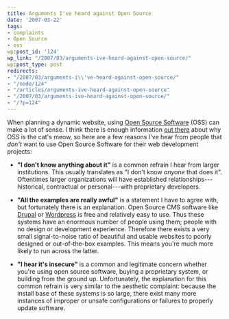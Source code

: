 ```yaml
---
title: Arguments I've heard against Open Source
date: '2007-03-22'
tags:
- complaints
- Open Source
- oss
wp:post_id: '124'
wp_link: "/2007/03/arguments-ive-heard-against-open-source/"
wp:post_type: post
redirects:
- "/2007/03/arguments-i\\'ve-heard-against-open-source/"
- "/node/124"
- "/articles/arguments-ive-heard-against-open-source"
- "/2007/03/arguments-ive-heard-against-open-source/"
- "/?p=124"
---
```


When planning a dynamic website, using [Open Source Software](http://nonprofiteye.blogspot.com/2006/11/non-profit-open-source.html) (OSS) can make a lot of sense. I think there is enough information [out there](http://technorati.com/search/open+source+is+awesome "technorati search: 'open source is awesome'") about why OSS is the cat's meow, so here are a few reasons I've hear from people that _don't_ want to use Open Source Software for their web development projects:

- **"I don't know anything about it"** is a common refrain I hear from larger institutions. This usually translates as "I don't know _anyone_ that does it". Oftentimes larger organizations will have established relationships---historical, contractual or personal---with proprietary developers.

- **"All the examples are really awful"** is a statement I have to agree with, but fortunately there is an explanation. Open Source CMS software like [Drupal](http://drupal.org) or [Wordpress](http://wordpress.org) is free and relatively easy to use. Thus these systems have an enormous number of people using them; people with no design or development experience. Therefore there exists a very small signal-to-noise ratio of beautiful and usable websites to poorly designed or out-of-the-box examples. This means you're much more likely to run across the latter.

- **"I hear it's insecure"** is a common and legitimate concern whether you're using open source software, buying a proprietary system, or building from the ground up. Unfortunately, the explanation for this common refrain is very similar to the aesthetic complaint: because the install base of these systems is so large, there exist many more instances of improper or unsafe configurations or failures to properly update software.
